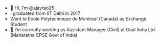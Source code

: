- 👋 Hi, I’m @ajayrao25
- I graduated from IIT Delhi in 2017
- Went to Ecole Polytechnique de Montreal (Canada) as Exchange Student
- 🌱 I’m currently working as Assistant Manager (Civil) at Coal India Ltd. (Maharatna CPSE Govt of India) 
